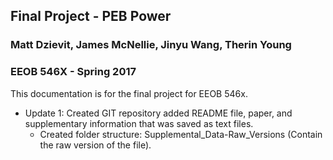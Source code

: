 ## Final Project - PEB Power  
### Matt Dzievit, James McNellie, Jinyu Wang, Therin Young

### EEOB 546X - Spring 2017

This documentation is for the final project for EEOB 546x.

- Update 1: Created GIT repository added README file, paper, and supplementary information that was saved as text files.
	- Created folder structure: Supplemental_Data-Raw\_Versions (Contain the raw version of the file).
